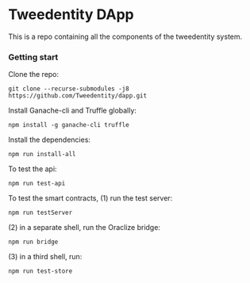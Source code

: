 # Tweedentity DApp

This is a repo containing all the components of the tweedentity system.

### Getting start

Clone the repo:

```
git clone --recurse-submodules -j8 https://github.com/Tweedentity/dapp.git
```

Install Ganache-cli and Truffle globally:

```
npm install -g ganache-cli truffle
```

Install the dependencies:

```
npm run install-all
```

To test the api:

```
npm run test-api
```

To test the smart contracts,
(1) run the test server:

```
npm run testServer
```
(2) in a separate shell, run the Oraclize bridge:
```
npm run bridge
```
(3) in a third shell, run:
```
npm run test-store
```

